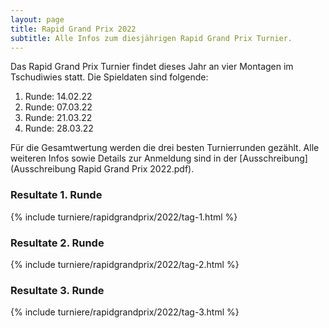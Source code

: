 ```yaml
---
layout: page
title: Rapid Grand Prix 2022
subtitle: Alle Infos zum diesjährigen Rapid Grand Prix Turnier.
---
```


Das Rapid Grand Prix Turnier findet dieses Jahr an vier Montagen im Tschudiwies statt. Die Spieldaten sind folgende:

1. Runde: 14.02.22
2. Runde: 07.03.22
3. Runde: 21.03.22
4. Runde: 28.03.22

Für die Gesamtwertung werden die drei besten Turnierrunden gezählt. Alle weiteren Infos sowie Details zur Anmeldung sind
in der [Ausschreibung](Ausschreibung Rapid Grand Prix 2022.pdf).

### Resultate 1. Runde

{% include turniere/rapidgrandprix/2022/tag-1.html %}

### Resultate 2. Runde

{% include turniere/rapidgrandprix/2022/tag-2.html %}

### Resultate 3. Runde

{% include turniere/rapidgrandprix/2022/tag-3.html %}

